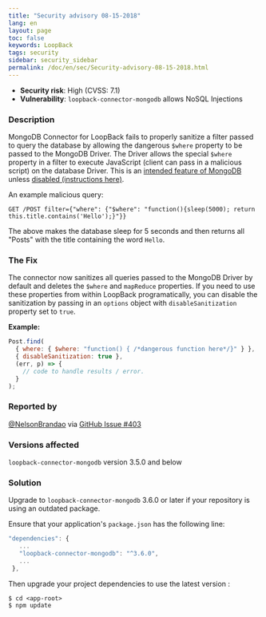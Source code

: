 ```yaml
---
title: "Security advisory 08-15-2018"
lang: en
layout: page
toc: false
keywords: LoopBack
tags: security
sidebar: security_sidebar
permalink: /doc/en/sec/Security-advisory-08-15-2018.html
---
```


- **Security risk**: High (CVSS: 7.1)
- **Vulnerability**: `loopback-connector-mongodb` allows NoSQL Injections

### Description

MongoDB Connector for LoopBack fails to properly sanitize a filter passed to query the database by allowing the dangerous `$where` property to be passed to the MongoDB Driver. The Driver allows the special `$where` property in a filter to execute JavaScript (client can pass in a malicious script) on the database Driver. This is an [intended feature of MongoDB](https://docs.mongodb.com/manual/core/server-side-javascript/) unless [disabled (instructions here)](https://docs.mongodb.com/manual/core/server-side-javascript/#disable-server-side-js).

An example malicious query:

```
GET /POST filter={"where": {"$where": "function(){sleep(5000); return this.title.contains('Hello');}"}}
```

The above makes the database sleep for 5 seconds and then returns all "Posts" with the title containing the word `Hello`.

### The Fix

The connector now sanitizes all queries passed to the MongoDB Driver by default and deletes the `$where` and `mapReduce` properties. If you need to use these properties from within LoopBack programatically, you can disable the sanitization by passing in an `options` object with `disableSanitization` property set to `true`.

**Example:**

```js
Post.find(
  { where: { $where: "function() { /*dangerous function here*/}" } },
  { disableSanitization: true },
  (err, p) => {
    // code to handle results / error.
  }
);
```

### Reported by

[@NelsonBrandao](https://github.com/NelsonBrandao) via [GitHub Issue #403](https://github.com/strongloop/loopback-connector-mongodb/issues/403)

### Versions affected

`loopback-connector-mongodb` version 3.5.0 and below

### Solution

Upgrade to `loopback-connector-mongodb` 3.6.0 or later if your repository is using an outdated package.

Ensure that your application's `package.json` has the following line:

```js
"dependencies": {
   ...
   "loopback-connector-mongodb": "^3.6.0",
   ...
 },
```

Then upgrade your project dependencies to use the latest version :

```
$ cd <app-root>
$ npm update
```
